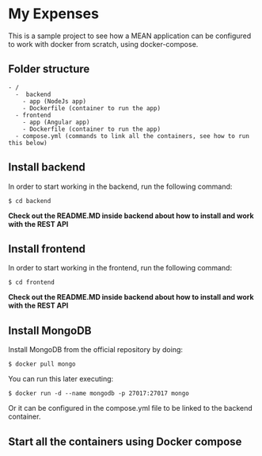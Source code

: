# My Expenses
This is a sample project to see how a MEAN application can be configured to work with docker from scratch, using docker-compose.

## Folder structure

```
- /
  -  backend   
    - app (NodeJs app)
    - Dockerfile (container to run the app)
  - frontend
    - app (Angular app)
    - Dockerfile (container to run the app)
  - compose.yml (commands to link all the containers, see how to run this below)
```    

## Install backend
In order to start working in the backend, run the following command:
```
$ cd backend
```

**Check out the README.MD inside backend about how to install and work with the REST API**

## Install frontend
In order to start working in the frontend, run the following command:
```
$ cd frontend
```

**Check out the README.MD inside backend about how to install and work with the REST API**

## Install MongoDB
Install MongoDB from the official repository by doing:   

```
$ docker pull mongo
```

You can run this later executing:   

```
$ docker run -d --name mongodb -p 27017:27017 mongo
```
Or it can be configured in the compose.yml file to be linked to the backend container.

## Start all the containers using Docker compose
